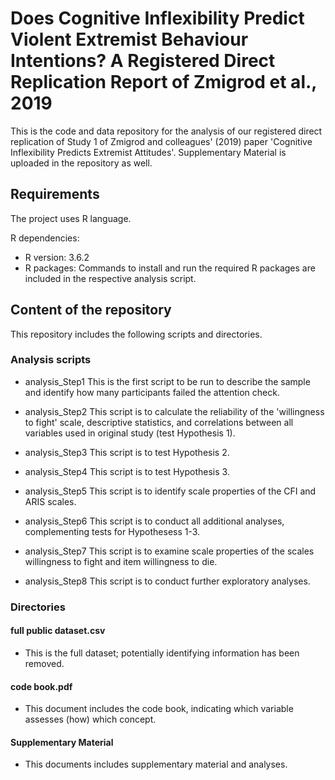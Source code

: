 # Does Cognitive Inflexibility Predict Violent Extremist Behaviour Intentions? A Registered Direct Replication Report of Zmigrod et al., 2019

This is the code and data repository for the analysis of our registered direct replication of Study 1 of Zmigrod and colleagues' (2019) paper 'Cognitive Inflexibility Predicts Extremist Attitudes'. Supplementary Material is uploaded in the repository as well.

## Requirements

The project uses R language.

R dependencies:
* R version: 3.6.2
* R packages: Commands to install and run the required R packages are included in the respective analysis script.



## Content of the repository

This repository includes the following scripts and directories.

### Analysis scripts

- analysis_Step1
This is the first script to be run to describe the sample and identify how many participants failed the attention check.

- analysis_Step2
This script is to calculate the reliability of the 'willingness to fight' scale, descriptive statistics, and correlations between all variables used in original study (test Hypothesis 1).

- analysis_Step3
This script is to test Hypothesis 2.

- analysis_Step4
This script is to test Hypothesis 3.

- analysis_Step5
This script is to identify scale properties of the CFI and ARIS scales.

- analysis_Step6
This script is to conduct all additional analyses, complementing tests for Hypothesess 1-3.

- analysis_Step7
This script is to examine scale properties of the scales willingness to fight and item willingness to die.

- analysis_Step8
This script is to conduct further exploratory analyses.


### Directories

#### full public dataset.csv
- This is the full dataset; potentially identifying information has been removed. 

#### code book.pdf
- This document includes the code book, indicating which variable assesses (how) which concept.

#### Supplementary Material
- This documents includes supplementary material and analyses.

